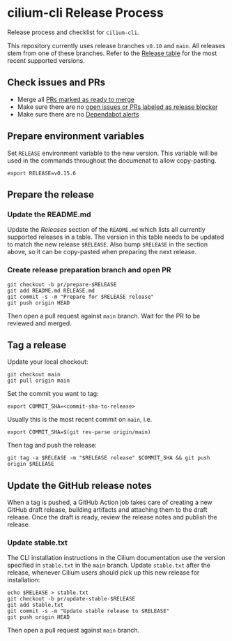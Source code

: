 # cilium-cli Release Process

Release process and checklist for `cilium-cli`.

This repository currently uses release branches `v0.10` and `main`. All releases stem from
one of these branches. Refer to the [Release
table](https://github.com/cilium/cilium-cli#releases) for the most recent supported versions.

## Check issues and PRs

- Merge all [PRs marked as ready to
  merge](https://github.com/cilium/cilium-cli/labels/ready-to-merge)
- Make sure there are no [open issues or PRs labeled as release
  blocker](https://github.com/cilium/cilium-cli/labels/priority%2Frelease-blocker)
- Make sure there are no [Dependabot alerts](https://github.com/cilium/cilium-cli/security/dependabot)

## Prepare environment variables

Set `RELEASE` environment variable to the new version. This variable will be
used in the commands throughout the documenat to allow copy-pasting.

    export RELEASE=v0.15.6

## Prepare the release

### Update the README.md

Update the *Releases* section of the `README.md` which lists all currently
supported releases in a table. The version in this table needs to be updated to
match the new release `$RELEASE`. Also bump `$RELEASE` in the section above, so
it can be copy-pasted when preparing the next release.

### Create release preparation branch and open PR

    git checkout -b pr/prepare-$RELEASE
    git add README.md RELEASE.md
    git commit -s -m "Prepare for $RELEASE release"
    git push origin HEAD

Then open a pull request against `main` branch. Wait for the PR to be reviewed and merged.

## Tag a release

Update your local checkout:

    git checkout main
    git pull origin main

Set the commit you want to tag:

    export COMMIT_SHA=<commit-sha-to-release>

Usually this is the most recent commit on `main`, i.e.

    export COMMIT_SHA=$(git rev-parse origin/main)

Then tag and push the release:

    git tag -a $RELEASE -m "$RELEASE release" $COMMIT_SHA && git push origin $RELEASE

## Update the GitHub release notes

When a tag is pushed, a GitHub Action job takes care of creating a new GitHub
draft release, building artifacts and attaching them to the draft release. Once
the draft is ready, review the release notes and publish the release.

### Update stable.txt

The CLI installation instructions in the Cilium documentation use the version
specified in `stable.txt` in the `main` branch. Update `stable.txt` after the
release, whenever Cilium users should pick up this new release for
installation:

    echo $RELEASE > stable.txt
    git checkout -b pr/update-stable-$RELEASE
    git add stable.txt
    git commit -s -m "Update stable release to $RELEASE"
    git push origin HEAD

Then open a pull request against `main` branch.
